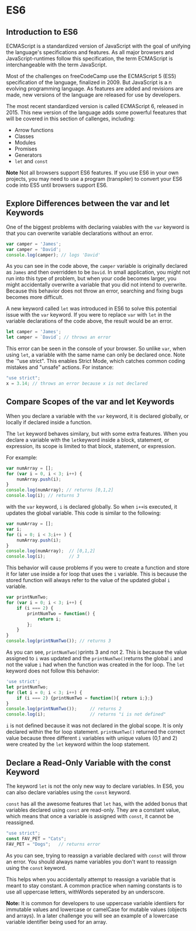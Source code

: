 # ES6

## Introduction to ES6

ECMAScript is a standardized version of JavaScript with the goal of unifying the language's specifications and features. As all major browsers and JavaScript-runtimes follow this specification, the term ECMAScript is interchangeable with the term JavaScript.

Most of the challenges on freeCodeCamp use the ECMAScript 5 (ES5) specification of the language, finalized in 2009. But JavaScript is a n evolving programming language. As features are added and revisions are made, new versions of the language are released for use by developers.

The most recent standardized version is called ECMAScript 6, released in 2015. This new version of the language adds some powerful feeatures that will be covered in this section of callenges, including:

* Arrow functions
* Classes
* Modules
* Promises
* Generators
* `let` and `const`

**Note**
Not all browsers support ES6 features. If you use ES6 in your own projects, you may need to use a program (transpiler) to convert your ES6 code into ES5 until browsers support ES6.

## Explore Differences between the var and let Keywords

One of the biggest problems with declaring vaiables with the `var` keyword is that you can overwrite variable declarations without an error.

```js
var camper = 'James';
var camper = 'David';
console.log(camper); // logs 'David'
```

As you can see in the code above, the `camper` variable is originally declared as `James` and then overridden to be `David`. In small application, you might not run into this type of problem, but when your code becomes larger, you might accidentally overwrite a variable that you did not intend to overwrite. Because this behavior does not throw an error, searching and fixing bugs becomes more difficult.

A new keyword called `let` was introduced in ES6 to solve this potential issue with the `var` keyword. If you were to replace `var` with `let` in the variable declarations of the code above, the result would be an error.

```js
let camper = 'James';
let camper = `David`; // throws an error
```

This error can be seen in the console of your browser. So unlike `var`, when using `let`, a variable with the same name can only be declared once. Note the `"use strict". This enables Strict Mode, which catches common coding mistakes and "unsafe" actions. For instance:
```js
"use strict";
x = 3.14; // throws an error because x is not declared
```
## Compare Scopes of the var and let Keywords

When you declare a variable with the `var` keyword, it is declared globally, or locally if declared inside a function.

The `let` keyword behaves similary, but with some extra features. When you declare a variable with the `let`keyword inside a block, statement, or expression, its scope is limited to that block, statement, or expression.

For example:
```js
var numArray = [];
for (var i = 0, i < 3; i++) {
    numArray.push(i);
}
console.log(numArray); // returns [0,1,2]
console.log(i); // returns 3
```
with the `var` keyword, `i` is declared globally. So when `i++`is executed, it updates the global variable. This code is similar to the following:

```js
var numArray = [];
var i;
for (i = 0; i < 3;i++ ) {
    numArray.push(i);
}
console.log(numArray);  // [0,1,2]
console.log(i);         // 3
```
This behavior will cause problems if you were to create a function and store it for later use inside a for loop that uses the `i` variable. This is because the stored function will always refer to the value of the updated global `i` variable.

```js
var printNumTwo;
for (var i = 0; i < 3; i++) {
    if (i === 2) {
        printNumTwo = function() {
            return i;
        };
    }
}
console.log(printNumTwo()); // returns 3
```
As you can see, `printNumTwo()`prints 3 and not 2. This is because the value assigned to `i` was updated and the `printNumTwo()`returns the global `i` and not the value `i` had when the function was created in the for loop. The `let` keyword does not follow this behavior:
```js
'use strict';
let printNumTwo;
for (let i = 0; i < 3; i++) {
    if (i === 2) {printNumTwo = function(){ return i;};}
}
console.log(printNumTwo());     // returns 2
console.log(i);                 // returns "i is not defined"
```
`i` is not defined because it was not declared in the global scope. It is only declared within the for loop statement. `printNumTwo()` returned the correct value because three different `i` variables with unique values (0,1 and 2) were created by the `let` keyword within the loop statement.

## Declare a Read-Only Variable with the const Keyword

The keyword `let` is not the only new way to declare variables. In ES6, you can also declare variables using the `const` keyword.

`const` has all the awesome features that `let` has, with the added bonus that variables declared using `const` are read-only.
They are a constant value, which means that once a variable is assigned with `const`, it cannot be reassigned.

```js
"use strict";
const FAV_PET = "Cats";
FAV_PET = "Dogs";   // returns error
```
As you can see, trying to reassign a variable declared with `const` will throw an error. You should always name variables you don't want to reassign using the `const` keyword.

This helps when you accidentally attempt to reassign a variable that is meant to stay constant. A common practice when naming constants is to use all uppercase letters, withWords seperated by an underscore.

**Note:** It is common for developers to use uppercase variable identiiers for immutable values and lowercase or camelCase for mutable values (objects and arrays). In a later challenge you will see an example of a lowercase variable identifier being used for an array.


